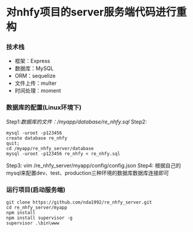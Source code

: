 # 对nhfy项目的server服务端代码进行重构
### 技术栈
- 框架：Express
- 数据库：MySQL
- ORM：sequelize
- 文件上传：multer
- 时间处理：moment
### 数据库的配置(Linux环境下)
Step1:*数据库的文件：/myapp/database/re_nhfy.sql*
Step2:
``` shell
mysql -uroot -p123456
create database re_nhfy
quit;
cd /myapp/re_nhfy_server/database
mysql -uroot -p123456 re_nhfy < re_nhfy.sql
```
Step3: vim /re_nhfy_server/myapp/config/config.json
Step4: 根据自己的mysql来配置dev、test、production三种环境的数据库数据库连接即可

### 运行项目(启动服务端)
 ```shell
git clone https://github.com/nda1992/re_nhfy_server.git
cd re_nhfy_server/myapp
npm install
npm install supervisor -g
supervisor .\bin\www
 ```